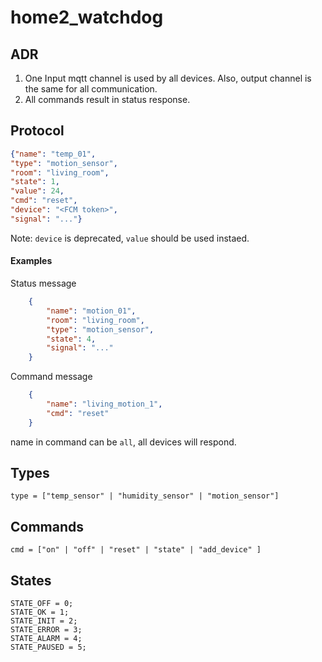 # home2_watchdog

## ADR
1. One Input mqtt channel is used by all devices. Also, output channel is the same for all communication.
1. All commands result in status response.

## Protocol
```json
{"name": "temp_01",
"type": "motion_sensor",
"room": "living_room",
"state": 1,
"value": 24,
"cmd": "reset",
"device": "<FCM token>",
"signal": "..."}
```
Note: `device` is deprecated, `value` should be used instaed.

#### Examples
Status message
```json
    {
        "name": "motion_01",
        "room": "living_room",
        "type": "motion_sensor",
        "state": 4,
        "signal": "..."
    }
```
Command message
```json
    {
        "name": "living_motion_1",
        "cmd": "reset"
    }
```

name in command can be `all`, all devices will respond.


## Types
```
type = ["temp_sensor" | "humidity_sensor" | "motion_sensor"]
```

## Commands
```
cmd = ["on" | "off" | "reset" | "state" | "add_device" ]
```

## States
```
STATE_OFF = 0;
STATE_OK = 1;
STATE_INIT = 2;
STATE_ERROR = 3;
STATE_ALARM = 4;
STATE_PAUSED = 5;
```
